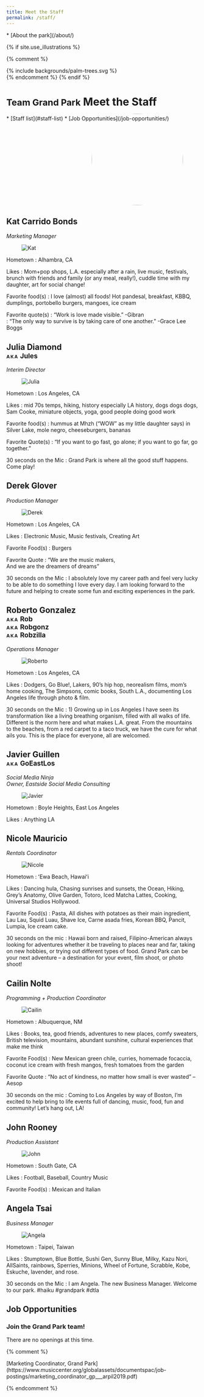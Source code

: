 ```yaml
---
title: Meet the Staff
permalink: /staff/
---
```



<nav markdown="1">
* [About the park](/about/)
</nav>

{% if site.use_illustrations %}
<style>
.illustration {
  grid-column: -3/-1;
  grid-row: 3/6;
}
.illustration svg {
  height: 17vmax;
  width: auto;
}
main h1 {
  grid-column-end: -3;
}
main h1 + p,
main h1 + p + nav {
  grid-column-end: -3;
}
main > nav:first-child {
  grid-row-start: 1;
}
main > h1 + nav {
  grid-column-end: -3;
  align-self: start;
}

nav + figure {
  width: calc(100vw - 3em);
  height: calc(100vw - 3em);
  border-radius: 50%;
}
nav + figure img {
  display: block;
  width: calc(100vw - 3.75em);
  height: calc(100vw - 3.75em);
  object-fit: cover;
  border-radius: 50%;
  max-width: none;
}
@media (min-width: 60em) {
  nav + figure {
    width: auto;
    height: auto;
    grid-column: -3/-1;
    grid-row: 3/6;
    justify-self: end;
    align-self: start;
    margin-bottom: 0;
    margin-top: -1.5em;
  }
  nav + figure img {
    width: 25vw;
    height: 25vw;
  }
}
@media (min-width: 80em) {
  nav + figure {
    margin-right: 5vw;
    grid-row: 2/6;
  }
  nav + figure img {
    width: calc(2.5/8 * 100vw - 3em);
    height: calc(2.5/8 * 100vw - 3em);
  }
}
</style>

{% comment %}
<div class="illustration">
{% include backgrounds/palm-trees.svg %}
</div>
{% endcomment %}
{% endif %}

<style media="false">
@media (min-width: 60em) {
  body > main > figure:first-of-type {
    grid-column: 1/-1;
    margin-left: -1.5em;
    margin-right: -1.5em;
  }
  body > main > figure:first-of-type img {
    height: 50vw;
    object-fit: cover;
  }
</style>

<style media="false">
h2 {
  grid-column: 1/4 !important;
}
h2 + p {
  grid-column: 4/-2 !important;
}
main > .staff-list ~ figure {
  grid-column: 3/-2 !important;
  margin: 1.5em 0;
}
@media (min-width: 60em) {
  main > .staff-list ~ figure {
    margin-left: -3em;
  }
  main > .staff-list {
    margin-top: -1.5em;
    margin-bottom: -1.5em;
  }
}



</style>

<style>
main > .staff-list ~ figure {
  border-radius: 50%;
  width: 15em;
  height: 15em;
  overflow: hidden;
}
main > .staff-list ~ figure img {
  width: 15em;
  height: 15em;
  object-fit: cover;
}
main > .staff-list ~ figure {
  grid-column: 3/-2 !important;
  margin: 1.5em 0;
}
h2 small em {
  letter-spacing: 0.1em;
  font-style: normal;
  <!-- font-family: "Noto Sans SC";
  text-transform: lowercase;
  font-variant: small-caps; -->
  font-size: 0.5em;
}
.staff-list ~ dl {
  margin-bottom: 3em;
}
.staff-list ~ dl:last-child {
  margin-bottom: 6em;
}
</style>

<small>Team Grand Park</small> Meet the Staff <small></small>
==============

<nav markdown="1">
* [Staff list](#staff-list)
* [Job Opportunities](/job-opportunities/)
</nav>

<figure>
  <img src="/assets/temporary/welcome/384-wide/19.jpg" srcset="/assets/temporary/welcome/384-wide/19.jpg 384w, /assets/temporary/welcome/512-wide/19.jpg 512w, /assets/temporary/welcome/768-wide/19.jpg 768w, /assets/temporary/welcome/1024-wide/19.jpg 1024w, /assets/temporary/welcome/1536-wide/19.jpg 1536w, /assets/temporary/welcome/2048-wide/19.jpg 2048w" sizes="100vw" alt="Photo 1" height="500" />
</figure>


<div class="staff-list" id="staff-list"></div>




Kat Carrido Bonds
-------------

_Marketing Manager_

<figure>
  <img src="/uploads/staff/kat.jpg" alt="Kat" />
</figure>

Hometown
: Alhambra, CA

Likes
: Mom+pop shops, L.A. especially after a rain, live music, festivals, brunch with friends and family (or any meal, really!), cuddle time with my daughter, art for social change!

Favorite food(s)
: I love (almost) all foods! Hot pandesal, breakfast, KBBQ, dumplings, portobello burgers, mangoes, ice cream  

Favorite quote(s)
: “Work is love made visible.” -Gibran  
: “The only way to survive is by taking care of one another.” -Grace Lee Boggs



Julia Diamond<br /><small>_AKA_ Jules</small>
-------------

_Interim Director_

<figure>
  <img src="/uploads/staff/julia.jpg" alt="Julia" />
</figure>

Hometown
: Los Angeles, CA

Likes
: mid 70s temps, hiking, history especially LA history, dogs dogs dogs, Sam Cooke, miniature objects, yoga, good people doing good work  

Favorite food(s)
: hummus at Mhzh (“WOW” as my little daughter says) in Silver Lake, mole negro, cheeseburgers, bananas  

Favorite Quote(s)
: “If you want to go fast, go alone; if you want to go far, go together.”

30 seconds on the Mic
: Grand Park is where all the good stuff happens. Come play!



Derek Glover
------------

_Production Manager_

<figure>
  <img src="/uploads/staff/derek.jpg" alt="Derek" />
</figure>

Hometown
: Los Angeles, CA

Likes
: Electronic Music, Music festivals, Creating Art

Favorite Food(s)
: Burgers  

Favorite Quote
: “We are the music makers,  
And we are the dreamers of dreams”  

30 seconds on the Mic
: I absolutely love my career path and feel very lucky to be able to do something I love every day. I am looking forward to the future and helping to create some fun and exciting experiences in the park.



Roberto Gonzalez<br /><small>_AKA_ Rob<br />_AKA_ Robgonz<br />_AKA_ Robzilla</small>
-----------------

_Operations Manager_

<figure>
  <img src="/uploads/staff/roberto.jpg" alt="Roberto" />
</figure>

Hometown
: Los Angeles, CA

Likes
: Dodgers, Go Blue!, Lakers, 90’s hip hop, neorealism films, mom’s home cooking, The Simpsons, comic books, South L.A., documenting Los Angeles life through photo & film.

30 seconds on the Mic
: 1) Growing up in Los Angeles I have seen its transformation like a living breathing organism, filled with all walks of life. Different is the norm here and what makes L.A. great. From the mountains to the beaches, from a red carpet to a taco truck, we have the cure for what ails you. This is the place for everyone, all are welcomed.



Javier Guillen<br /><small>_AKA_ GoEastLos<br /></small>
-----------------

_Social Media Ninja_  
_Owner, Eastside Social Media Consulting_

<figure>
  <img src="/uploads/staff/javier.jpg" alt="Javier" />
</figure>

Hometown
: Boyle Heights, East Los Angeles

Likes
: Anything LA



Nicole Mauricio
---------------

_Rentals Coordinator_

<figure>
  <img src="/uploads/staff/nicole.jpg" alt="Nicole" />
</figure>

Hometown
: ʻEwa Beach, Hawaiʻi

Likes
: Dancing hula, Chasing sunrises and sunsets, the Ocean, Hiking, Grey’s Anatomy, Olive Garden, Totoro, Iced Matcha Lattes, Cooking, Universal Studios Hollywood.

Favorite Food(s)
: Pasta, All dishes with potatoes as their main ingredient, Lau Lau, Squid Luau, Shave Ice, Carne asada fries, Korean BBQ, Pancit, Lumpia, Ice cream cake.  

30 seconds on the mic
: Hawaii born and raised, Filipino-American always looking for adventures whether it be traveling to places near and far, taking on new hobbies, or trying out different types of food. Grand Park can be your next adventure – a destination for your event, film shoot, or photo shoot!



Cailin Nolte
---------------

_Programming + Production Coordinator_

<figure>
  <img src="/uploads/staff/cailin.jpg" alt="Cailin" />
</figure>

Hometown
: Albuquerque, NM

Likes
: Books, tea, good friends, adventures to new places, comfy sweaters, British television, mountains, abundant sunshine, cultural experiences that make me think

Favorite Food(s)
: New Mexican green chile, curries, homemade focaccia, coconut ice cream with fresh mangos, fresh tomatoes from the garden

Favorite Quote
: “No act of kindness, no matter how small is ever wasted” –Aesop

30 seconds on the mic
: Coming to Los Angeles by way of Boston, I’m excited to help bring to life events full of dancing, music, food, fun and community! Let’s hang out, LA!



John Rooney
---------------

_Production Assistant_

<figure>
  <img src="/uploads/staff/john.jpg" alt="John" />
</figure>

Hometown
: South Gate, CA

Likes
: Football, Baseball, Country Music  

Favorite Food(s)
: Mexican and Italian



Angela Tsai
---------------

_Business Manager_

<figure>
  <img src="/uploads/staff/angela.jpg" alt="Angela" />
</figure>

Hometown
: Taipei, Taiwan

Likes
: Stumptown, Blue Bottle, Sushi Gen, Sunny Blue, Milky, Kazu Nori, AllSaints, rainbows, Sperries, Minions, Wheel of Fortune, Scrabble, Kobe, Eskuche, lavender, and rose.

30 seconds on the Mic
: I am Angela. The new Business Manager. Welcome to our park. #haiku #grandpark #dtla


<main markdown="1" class="lime-light">

## Job Opportunities

### Join the Grand Park team!

There are no openings at this time.

{% comment %}
<p class="action" markdown="1">
[Marketing Coordinator, Grand Park](https://www.musiccenter.org/globalassets/documentspac/job-postings/marketing_coordinator_gp___arpil2019.pdf)
</p>
{% endcomment %}


</main>
